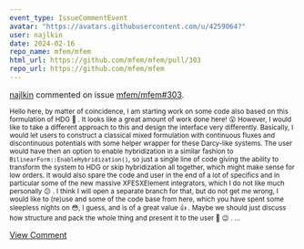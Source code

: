 ```yaml
---
event_type: IssueCommentEvent
avatar: "https://avatars.githubusercontent.com/u/4259064?"
user: najlkin
date: 2024-02-16
repo_name: mfem/mfem
html_url: https://github.com/mfem/mfem/pull/303
repo_url: https://github.com/mfem/mfem
---
```


<a href='https://github.com/najlkin' target='_blank'>najlkin</a> commented on issue <a href='https://github.com/mfem/mfem/pull/303' target='_blank'>mfem/mfem#303</a>.

<small>Hello here, by matter of coincidence, I am starting work on some code also based on this formulation of HDG 🤩 . It looks like a great amount of work done here! 😮 However, I would like to take a different approach to this and design the interface very differently. Basically, I would let users to construct a classical mixed formulation with continuous fluxes and discontinuous potentials with some helper wrapper for these Darcy-like systems. The user would have then an option to enable hybridization in a similar fashion to `BilinearForm::EnableHybridization()`, so just a single line of code giving the ability to transform the system to HDG or skip hybridization all together, which might make sense for low orders. It would also spare the code and user in the end of a lot of specifics and in particular some of the new massive XFESXElement integrators, which I do not like much personally 😕 . I think I will open a separate branch for that, but do not get me wrong, I would like to (re)use and some of the code base from here, which you have spent some sleepless nights on 😳, I guess, and is of a great value 👍 . Maybe we should just discuss how structure and pack the whole thing and present it to the user 🤔 😉 ....</small>

<a href='https://github.com/mfem/mfem/pull/303' target='_blank'>View Comment</a>
